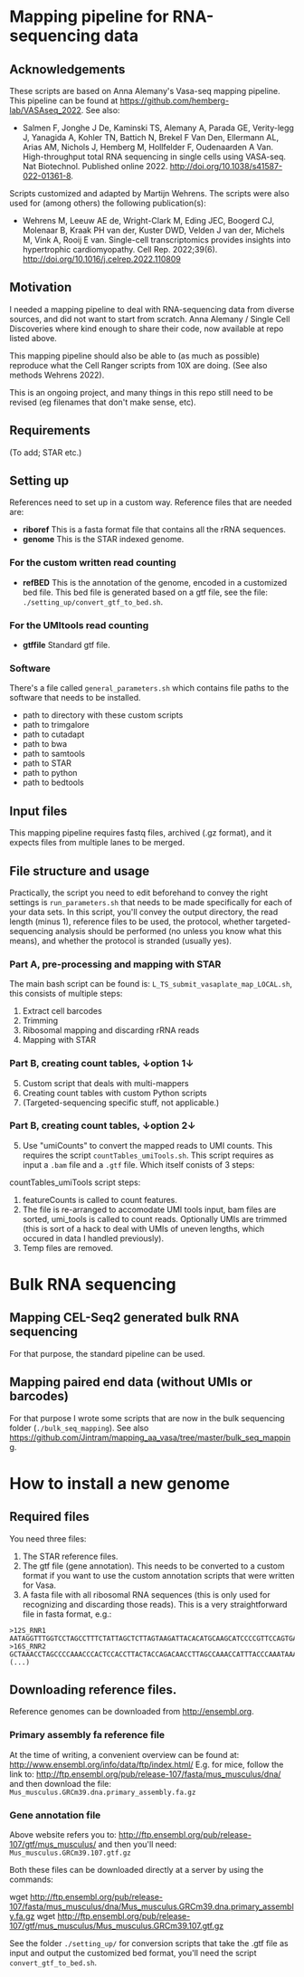 
# Mapping pipeline for RNA-sequencing data

## Acknowledgements
These scripts are based on Anna Alemany's Vasa-seq mapping pipeline.
This pipeline can be found at https://github.com/hemberg-lab/VASAseq_2022.
See also: 
- Salmen F, Jonghe J De, Kaminski TS, Alemany A, Parada GE, Verity-legg J, Yanagida A, Kohler TN, Battich N, Brekel F Van Den, Ellermann AL, Arias AM, Nichols J, Hemberg M, Hollfelder F, Oudenaarden A Van. High-throughput total RNA sequencing in single cells using VASA-seq. Nat Biotechnol. Published online 2022. http://doi.org/10.1038/s41587-022-01361-8.

Scripts customized and adapted by Martijn Wehrens. 
The scripts were also used for (among others) the following publication(s):
- Wehrens M, Leeuw AE de, Wright-Clark M, Eding JEC, Boogerd CJ, Molenaar B, Kraak PH van der, Kuster DWD, Velden J van der, Michels M, Vink A, Rooij E van. Single-cell transcriptomics provides insights into hypertrophic cardiomyopathy. Cell Rep. 2022;39(6). http://doi.org/10.1016/j.celrep.2022.110809

## Motivation
I needed a mapping pipeline to deal with RNA-sequencing data from diverse
sources, and did not want to start from scratch. Anna Alemany / Single Cell Discoveries
where kind enough to share their code, now available at repo listed above.

This mapping pipeline should also be able to (as much as possible) reproduce what the Cell Ranger 
scripts from 10X are doing. (See also methods Wehrens 2022).

This is an ongoing project, and many things in this repo still need to be revised (eg filenames that don't make sense, etc).

## Requirements
(To add; STAR etc.)

## Setting up
References need to set up in a custom way.
Reference files that are needed are:
- **riboref** This is a fasta format file that contains all the rRNA sequences.
- **genome** This is the STAR indexed genome.

### For the custom written read counting
- **refBED** This is the annotation of the genome, encoded in a customized bed file. This bed file is generated based on a gtf file, see the file: `./setting_up/convert_gtf_to_bed.sh`.

### For the UMItools read counting
- **gtffile** Standard gtf file.

### Software
There's a file called `general_parameters.sh` which contains file paths to the
software that needs to be installed.
- path to directory with these custom scripts
- path to trimgalore
- path to cutadapt
- path to bwa
- path to samtools
- path to STAR
- path to python
- path to bedtools

## Input files
This mapping pipeline requires fastq files, archived (.gz format), and it expects 
files from multiple lanes to be merged.

## File structure and usage
Practically, the script you need to edit beforehand to convey the right settings
is 
`run_parameters.sh` that needs to be made specifically for each of your data sets.
In this script, you'll convey the output directory, the read length (minus 1), 
reference files to be used, the protocol, whether targeted-sequencing analysis 
should be performed (no unless you know what this means), and whether the protocol 
is stranded (usually yes).

### Part A, pre-processing and mapping with STAR
The main bash script can be found is: `L_TS_submit_vasaplate_map_LOCAL.sh`, 
this consists of multiple steps:
1. Extract cell barcodes
2. Trimming
3. Ribosomal mapping and discarding rRNA reads
4. Mapping with STAR

### Part B, creating count tables, ↓option 1↓
5. Custom script that deals with multi-mappers
6. Creating count tables with custom Python scripts
7. (Targeted-sequencing specific stuff, not applicable.)

### Part B, creating count tables, ↓option 2↓
5. Use "umiCounts" to convert the mapped reads to UMI counts. This requires the script 
`countTables_umiTools.sh`. 
This script requires as input a `.bam` file and a `.gtf` file.
Which itself conists of 3 steps:

countTables_umiTools script steps:
1. featureCounts is called to count features.
2. The file is re-arranged to accomodate UMI tools input, bam files are sorted, umi_tools is called to count reads. Optionally UMIs are trimmed (this is sort of a hack to deal with UMIs of uneven lengths, which occured in data I handled previously).
3. Temp files are removed.

# Bulk RNA sequencing

## Mapping CEL-Seq2 generated bulk RNA sequencing

For that purpose, the standard pipeline can be used. 

## Mapping paired end data (without UMIs or barcodes)

For that purpose I wrote some scripts that are now in the bulk sequencing folder
(`./bulk_seq_mapping`). See also https://github.com/Jintram/mapping_aa_vasa/tree/master/bulk_seq_mapping.

# How to install a new genome

## Required files

You need three files:
1. The STAR reference files.
2. The gtf file (gene annotation). This needs to be converted to a custom format if you want to use the custom annotation scripts that were written for Vasa.
3. A fasta file with all ribosomal RNA sequences (this is only used for recognizing and discarding those reads). This is a very straightforward file in fasta format, e.g.:
```
>12S_RNR1
AATAGGTTTGGTCCTAGCCTTTCTATTAGCTCTTAGTAAGATTACACATGCAAGCATCCCCGTTCCAGTGAGTTCACCCTCTAAATCACCACGATCAAAAGGAACAAGCATCAAGCACGCAGCAATGCAGCTCAAAACGC(...)
>16S_RNR2
GCTAAACCTAGCCCCAAACCCACTCCACCTTACTACCAGACAACCTTAGCCAAACCATTTACCCAAATAAAGTATAGGCGATAGAAATTGAAACCTGGCGCAATAGATATAGTACCGCAAGGGAAAGATGAAAAATTATAACCAAGC(...)
(...)
```

## Downloading reference files.

Reference genomes can be downloaded from http://ensembl.org. 

### Primary assembly fa reference file
At the time of writing, a convenient overview can be found at:
http://www.ensembl.org/info/data/ftp/index.html/
E.g. for mice, follow the link to:
http://ftp.ensembl.org/pub/release-107/fasta/mus_musculus/dna/
and then download the file:
`Mus_musculus.GRCm39.dna.primary_assembly.fa.gz`

### Gene annotation file
Above website refers you to:
http://ftp.ensembl.org/pub/release-107/gtf/mus_musculus/
and then you'll need:
`Mus_musculus.GRCm39.107.gtf.gz`

Both these files can be downloaded directly at a server by using the commands:

wget http://ftp.ensembl.org/pub/release-107/fasta/mus_musculus/dna/Mus_musculus.GRCm39.dna.primary_assembly.fa.gz
wget http://ftp.ensembl.org/pub/release-107/gtf/mus_musculus/Mus_musculus.GRCm39.107.gtf.gz

See the folder `./setting_up/` for conversion scripts that take the .gtf file as input and output the customized bed format, you'll need the script `convert_gtf_to_bed.sh`.







